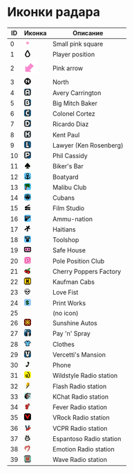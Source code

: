 # Иконки радара

| ID | Иконка                                                                      | Описание                |
| -- | --------------------------------------------------------------------------- | ----------------------- |
| 0  | <img src="../../.gitbook/assets/dot.png" alt="" data-size="line">           | Small pink square       |
| 1  | <img src="../../.gitbook/assets/radar_centre.png" alt="" data-size="line">  | Player position         |
| 2  | <img src="../../.gitbook/assets/arrow.png" alt="" data-size="line">         | Pink arrow              |
| 3  | <img src="../../.gitbook/assets/radar_north.png" alt="" data-size="line">   | North                   |
| 4  | <img src="../../.gitbook/assets/radar_avery.png" alt="" data-size="line">   | Avery Carrington        |
| 5  | <img src="../../.gitbook/assets/radar_biker.png" alt="" data-size="line">   | Big Mitch Baker         |
| 6  | <img src="../../.gitbook/assets/radar_cortez.png" alt="" data-size="line">  | Colonel Cortez          |
| 7  | <img src="../../.gitbook/assets/radar_diaz.png" alt="" data-size="line">    | Ricardo Diaz            |
| 8  | <img src="../../.gitbook/assets/radar_kent.png" alt="" data-size="line">    | Kent Paul               |
| 9  | <img src="../../.gitbook/assets/radar_lawyer.png" alt="" data-size="line">  | Lawyer (Ken Rosenberg)  |
| 10 | <img src="../../.gitbook/assets/radar_phil.png" alt="" data-size="line">    | Phil Cassidy            |
| 11 | <img src="../../.gitbook/assets/bikers.png" alt="" data-size="line">        | Biker's Bar             |
| 12 | <img src="../../.gitbook/assets/boatyard.png" alt="" data-size="line">      | Boatyard                |
| 13 | <img src="../../.gitbook/assets/club.png" alt="" data-size="line">          | Malibu Club             |
| 14 | <img src="../../.gitbook/assets/cubans.png" alt="" data-size="line">        | Cubans                  |
| 15 | <img src="../../.gitbook/assets/filmstudio.png" alt="" data-size="line">    | Film Studio             |
| 16 | <img src="../../.gitbook/assets/gun.png" alt="" data-size="line">           | Ammu-nation             |
| 17 | <img src="../../.gitbook/assets/haitians.png" alt="" data-size="line">      | Haitians                |
| 18 | <img src="../../.gitbook/assets/hardware.png" alt="" data-size="line">      | Toolshop                |
| 19 | <img src="../../.gitbook/assets/radar_save.png" alt="" data-size="line">    | Safe House              |
| 20 | <img src="../../.gitbook/assets/radar_strip.png" alt="" data-size="line">   | Pole Position Club      |
| 21 | <img src="../../.gitbook/assets/icecream.png" alt="" data-size="line">      | Cherry Poppers Factory  |
| 22 | <img src="../../.gitbook/assets/kcabs.png" alt="" data-size="line">         | Kaufman Cabs            |
| 23 | <img src="../../.gitbook/assets/lovefist.png" alt="" data-size="line">      | Love Fist               |
| 24 | <img src="../../.gitbook/assets/printworks.png" alt="" data-size="line">    | Print Works             |
| 25 |                                                                             | (no icon)               |
| 26 | <img src="../../.gitbook/assets/sunyard.png" alt="" data-size="line">       | Sunshine Autos          |
| 27 | <img src="../../.gitbook/assets/spray.png" alt="" data-size="line">         | Pay 'n' Spray           |
| 28 | <img src="../../.gitbook/assets/tshirt.png" alt="" data-size="line">        | Clothes                 |
| 29 | <img src="../../.gitbook/assets/tommy (1) (1).png" alt="" data-size="line"> | Vercetti's Mansion      |
| 30 | <img src="../../.gitbook/assets/phone.png" alt="" data-size="line">         | Phone                   |
| 31 | <img src="../../.gitbook/assets/rwildstyle.png" alt="" data-size="line">    | Wildstyle Radio station |
| 32 | <img src="../../.gitbook/assets/rflash.png" alt="" data-size="line">        | Flash Radio station     |
| 33 | <img src="../../.gitbook/assets/rkchat.png" alt="" data-size="line">        | KChat Radio station     |
| 34 | <img src="../../.gitbook/assets/rfever.png" alt="" data-size="line">        | Fever Radio station     |
| 35 | <img src="../../.gitbook/assets/rvrock.png" alt="" data-size="line">        | VRock Radio station     |
| 36 | <img src="../../.gitbook/assets/rvcpr (1).png" alt="" data-size="line">     | VCPR Radio station      |
| 37 | <img src="../../.gitbook/assets/respantoso.png" alt="" data-size="line">    | Espantoso Radio station |
| 38 | <img src="../../.gitbook/assets/remotion (1).png" alt="" data-size="line">  | Emotion Radio station   |
| 39 | <img src="../../.gitbook/assets/rwave.png" alt="" data-size="line">         | Wave Radio station      |

